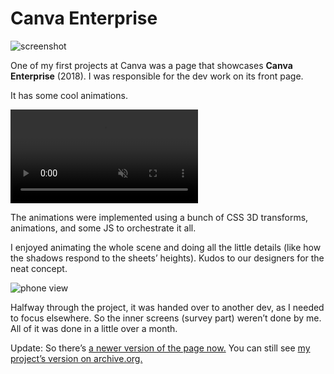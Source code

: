 <!--{
	"template": "work",
	"data": "projects_byid.canvaenterprise"
}-->

# Canva Enterprise

![screenshot](../img/canvaenterprise_1.jpg)

One of my first projects at Canva was a page that showcases **Canva Enterprise** (2018). I was responsible for the dev work on its front page.

It has some cool animations.

<span class="bleed">
	<video muted autoplay loop>
		<source src="../video/canvaenterprise_2.mp4">
		<a href="../video/canvaenterprise_2.mp4">Video</a>
	</video>
</span>

The animations were implemented using a bunch of CSS 3D transforms, animations, and some JS to orchestrate it all.

I enjoyed animating the whole scene and doing all the little details (like how the shadows respond to the sheets’ heights). Kudos to our designers for the neat concept.

<span class="d3d"><span class="mockup-phone">![phone view](../img/canvaenterprise_3.jpg)
<span class="phone-body"></span>
</span></span>

Halfway through the project, it was handed over to another dev, as I needed to focus elsewhere. So the inner screens (survey part) weren’t done by me. All of it was done in a little over a month.

Update: So there’s [a newer version of the page now.](https://about.canva.com/enterprise) You can still see [my project’s version on archive.org.](https://web.archive.org/web/20190401230423/https://about.canva.com/enterprise/)

